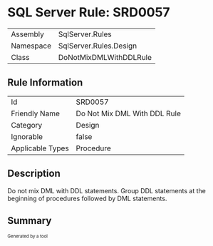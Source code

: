 ﻿# SQL Server Rule: SRD0057
  
|    |    |
|----|----|
| Assembly | SqlServer.Rules |
| Namespace | SqlServer.Rules.Design |
| Class | DoNotMixDMLWithDDLRule |
  
## Rule Information
  
|    |    |
|----|----|
| Id | SRD0057 |
| Friendly Name | Do Not Mix DML With DDL Rule |
| Category | Design |
| Ignorable | false |
| Applicable Types | Procedure  |
  
## Description
  
Do not mix DML with DDL statements. Group DDL statements at the beginning of procedures followed by DML statements.
  
## Summary
  

  
<sub><sup>Generated by a tool</sup></sub>
